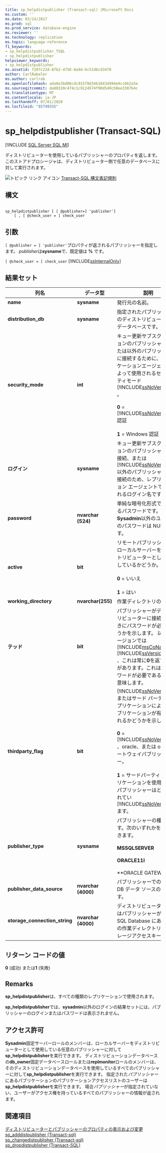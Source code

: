 ```yaml
---
title: sp_helpdistpublisher (Transact-sql) |Microsoft Docs
ms.custom: ''
ms.date: 03/14/2017
ms.prod: sql
ms.prod_service: database-engine
ms.reviewer: ''
ms.technology: replication
ms.topic: language-reference
f1_keywords:
- sp_helpdistpublisher_TSQL
- sp_helpdistpublisher
helpviewer_keywords:
- sp_helpdistpublisher
ms.assetid: f207c22d-8fb2-4756-8a9d-6c51d6cd3470
author: CarlRabeler
ms.author: carlrab
ms.openlocfilehash: ada6e3bd06cdc915f8d34b18434994e9cc662a5e
ms.sourcegitcommit: da88320c474c1c9124574f90d549c50ee3387b4c
ms.translationtype: MT
ms.contentlocale: ja-JP
ms.lasthandoff: 07/01/2020
ms.locfileid: "85749335"
---
```

# <a name="sp_helpdistpublisher-transact-sql"></a>sp_helpdistpublisher (Transact-SQL)
[!INCLUDE [SQL Server SQL MI](../../includes/applies-to-version/sql-asdbmi.md)]

  ディストリビューターを使用しているパブリッシャーのプロパティを返します。 このストアドプロシージャは、ディストリビューター側で任意のデータベースに対して実行されます。  
  
 ![トピック リンク アイコン](../../database-engine/configure-windows/media/topic-link.gif "トピック リンク アイコン") [Transact-SQL 構文表記規則](../../t-sql/language-elements/transact-sql-syntax-conventions-transact-sql.md)  
  
## <a name="syntax"></a>構文  
  
```  
  
sp_helpdistpublisher [ [ @publisher=] 'publisher']   
    [ , [ @check_user = ] check_user  
```  
  
## <a name="arguments"></a>引数  
`[ @publisher = ] 'publisher'`プロパティが返されるパブリッシャーを指定します。 *publisher*は**sysname**で、既定値は **%** です。  
  
`[ @check_user = ] check_user` [!INCLUDE[ssInternalOnly](../../includes/ssinternalonly-md.md)]  
  
## <a name="result-sets"></a>結果セット  
  
|列名|データ型|説明|  
|-----------------|---------------|-----------------|  
|**name**|**sysname**|発行元の名前。|  
|**distribution_db**|**sysname**|指定されたパブリッシャーのディストリビューションデータベースです。|  
|**security_mode**|**int**|キュー更新サブスクリプションのパブリッシャー、または以外のパブリッシャーに接続するために、レプリケーションエージェントによって使用されるセキュリティモード [!INCLUDE[ssNoVersion](../../includes/ssnoversion-md.md)] 。<br /><br /> **0**  =  [!INCLUDE[ssNoVersion](../../includes/ssnoversion-md.md)] 認証<br /><br /> **1** = Windows 認証|  
|**ログイン**|**sysname**|キュー更新サブスクリプションのパブリッシャーへの接続、または [!INCLUDE[ssNoVersion](../../includes/ssnoversion-md.md)] 以外のパブリッシャーとの接続のため、レプリケーション エージェントで使用されるログイン名です。|  
|**password**|**nvarchar (524)**|単純な暗号化形式で返されるパスワードです。 **Sysadmin**以外のユーザーのパスワードは NULL です。|  
|**active**|**bit**|リモートパブリッシャーがローカルサーバーをディストリビューターとして使用しているかどうか。<br /><br /> **0** = いいえ<br /><br /> **1** = はい|  
|**working_directory**|**nvarchar(255)**|作業ディレクトリの名前。|  
|**テッド**|**bit**|パブリッシャーがディストリビューターに接続するときにパスワードが必要かどうかを示します。 以降のバージョンでは [!INCLUDE[msCoName](../../includes/msconame-md.md)] [!INCLUDE[ssVersion2005](../../includes/ssversion2005-md.md)] 、これは常に**0**を返す必要があります。これは、パスワードが必要であることを意味します。|  
|**thirdparty_flag**|**bit**|[!INCLUDE[ssNoVersion](../../includes/ssnoversion-md.md)] またはサード パーティのアプリケーションによってパブリケーションが有効にされるかどうかを示します。<br /><br /> **0**  =  [!INCLUDE[ssNoVersion](../../includes/ssnoversion-md.md)] 、oracle、または oracle ゲートウェイパブリッシャー。<br /><br /> **1** = サードパーティのアプリケーションを使用して、パブリッシャーはと統合されてい [!INCLUDE[ssNoVersion](../../includes/ssnoversion-md.md)] ます。|  
|**publisher_type**|**sysname**|パブリッシャーの種類です。次のいずれかを指定できます。<br /><br /> **MSSQLSERVER**<br /><br /> **ORACLE11I**<br /><br /> **ORACLE GATEWAY **|  
|**publisher_data_source**|**nvarchar (4000)**|パブリッシャーでの OLE DB データ ソースの名前です。|  
|**storage_connection_string**|**nvarchar (4000)**|ディストリビューターまたはパブリッシャーが Azure SQL Database にある場合の作業ディレクトリのストレージアクセスキー。|  
  
## <a name="return-code-values"></a>リターン コードの値  
 **0** (成功) または**1** (失敗)  
  
## <a name="remarks"></a>Remarks  
 **sp_helpdistpublisher**は、すべての種類のレプリケーションで使用されます。  
  
 **sp_helpdistpublisher**では、**sysadmin**以外のログインの結果セットには、パブリッシャーのログインまたはパスワードは表示されません。  
  
## <a name="permissions"></a>アクセス許可  
 **Sysadmin**固定サーバーロールのメンバーは、ローカルサーバーをディストリビューターとして使用している任意のパブリッシャーに対して**sp_helpdistpublisher**を実行できます。 ディストリビューションデータベースの**db_owner**固定データベースロールまたは**replmonitor**ロールのメンバーは、そのディストリビューションデータベースを使用しているすべてのパブリッシャーに対して**sp_helpdistpublisher**を実行できます。 指定された*パブリッシャー*にあるパブリケーションのパブリケーションアクセスリストのユーザーは**sp_helpdistpublisher**を実行できます。 場合*パブリッシャー*が指定されていない、ユーザーがアクセス権を持っているすべてのパブリッシャーの情報が返されます。  
  
## <a name="see-also"></a>関連項目  
 [ディストリビューターとパブリッシャーのプロパティの表示および変更](../../relational-databases/replication/view-and-modify-distributor-and-publisher-properties.md)   
 [sp_adddistpublisher &#40;Transact-sql&#41;](../../relational-databases/system-stored-procedures/sp-adddistpublisher-transact-sql.md)   
 [sp_changedistpublisher &#40;Transact-sql&#41;](../../relational-databases/system-stored-procedures/sp-changedistpublisher-transact-sql.md)   
 [sp_dropdistpublisher &#40;Transact-SQL&#41;](../../relational-databases/system-stored-procedures/sp-dropdistpublisher-transact-sql.md)  
  
  
